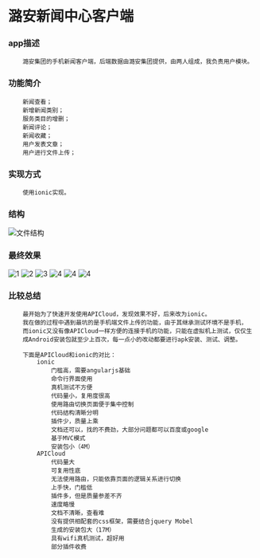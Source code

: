 潞安新闻中心客户端
=====================

### app描述
		潞安集团的手机新闻客户端，后端数据由潞安集团提供，由两人组成，我负责用户模块。

### 功能简介
		新闻查看；
		新增新闻类别；
		服务类目的增删；
		新闻评论；
		新闻收藏；
		用户发表文章；
		用户进行文件上传；

### 实现方式
		使用ionic实现。

### 结构
![文件结构](https://github.com/JYFiaueng/luan_news/blob/master/docs/文件结构.png)

### 最终效果
![1](https://github.com/JYFiaueng/luan_news/blob/master/docs/8.jpg)
![2](https://github.com/JYFiaueng/luan_news/blob/master/docs/9.jpg)
![3](https://github.com/JYFiaueng/luan_news/blob/master/docs/10.jpg)
![4](https://github.com/JYFiaueng/luan_news/blob/master/docs/11.jpg)
![4](https://github.com/JYFiaueng/luan_news/blob/master/docs/12.jpg)
![4](https://github.com/JYFiaueng/luan_news/blob/master/docs/13.jpg)

### 比较总结
		最开始为了快速开发使用APICloud，发现效果不好，后来改为ionic。
		我在做的过程中遇到最坑的是手机端文件上传的功能，由于其继承测试环境不是手机，
		而ionic又没有像APICloud一样方便的连接手机的功能，只能在虚拟机上测试，仅仅生
		成Android安装包就至少上百次，每一点小的改动都要进行apk安装、测试、调整。

		下面是APICloud和ionic的对比：
			ionic
				门槛高，需要angularjs基础
				命令行界面使用
				真机测试不方便
				代码量小，复用度很高
				使用路由切换页面便于集中控制
				代码结构清晰分明
				插件少，质量上乘
				文档还可以，找的不费劲，大部分问题都可以百度或google
				基于MVC模式
				安装包小（4M）
			APICloud
				代码量大
				可复用性底
				无法使用路由，只能依靠页面的逻辑关系进行切换
				上手快，门槛低
				插件多，但是质量参差不齐
				速度略慢
				文档不清晰，查看难
				没有提供相配套的css框架，需要结合jquery Mobel
				生成的安装包大（17M）
				具有wifi真机测试，超好用
				部分插件收费
